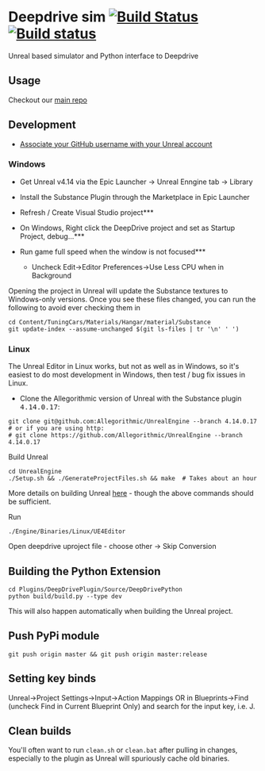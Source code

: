 # Deepdrive sim [![Build Status](https://travis-ci.com/crizCraig/deepdrive-beta.svg?token=hcA6yn9X8yYZspyyCMpp&branch=release)](https://travis-ci.com/crizCraig/deepdrive-beta) [![Build status](https://ci.appveyor.com/api/projects/status/s7jbcjbxlq3vetw5?svg=true)](https://ci.appveyor.com/project/crizCraig/deepdrive-beta)


Unreal based simulator and Python interface to Deepdrive


## Usage

Checkout our [main repo](https://github.com/deepdrive/deepdrive)

## Development

- [Associate your GitHub username with your Unreal account](https://www.unrealengine.com/en-US/ue4-on-github)

### Windows

- Get Unreal v4.14 via the Epic Launcher -> Unreal Enngine tab -> Library
- Install the Substance Plugin through the Marketplace in Epic Launcher
- Refresh / Create Visual Studio project***
- On Windows, Right click the DeepDrive project and set as Startup Project, debug...***

- Run game full speed when the window is not focused***
  - Uncheck Edit->Editor Preferences->Use Less CPU when in Background

Opening the project in Unreal will update the Substance textures to Windows-only versions. 
Once you see these files changed, you can run the following to avoid ever checking them in
```
cd Content/TuningCars/Materials/Hangar/material/Substance
git update-index --assume-unchanged $(git ls-files | tr '\n' ' ')
```



### Linux

The Unreal Editor in Linux works, but not as well as in Windows, so it's easiest to do most development in Windows, then test / bug fix issues in Linux.

- Clone the Allegorithmic version of Unreal with the Substance plugin <kbd>4.14.0.17</kbd>:
```
git clone git@github.com:Allegorithmic/UnrealEngine --branch 4.14.0.17
# or if you are using http: 
# git clone https://github.com/Allegorithmic/UnrealEngine --branch 4.14.0.17
```

Build Unreal

```
cd UnrealEngine
./Setup.sh && ./GenerateProjectFiles.sh && make  # Takes about an hour
```

More details on building Unreal [here](https://wiki.unrealengine.com/Building_On_Linux) - though the above commands should be sufficient.

Run 
```
./Engine/Binaries/Linux/UE4Editor
```

Open deepdrive uproject file - choose other -> Skip Conversion

## Building the Python Extension

```
cd Plugins/DeepDrivePlugin/Source/DeepDrivePython
python build/build.py --type dev
```
This will also happen automatically when building the Unreal project.


## Push PyPi module
`git push origin master && git push origin master:release`

## Setting key binds

Unreal->Project Settings->Input->Action Mappings OR in Blueprints->Find (uncheck Find in Current Blueprint Only) and search for the input key, i.e. J.

## Clean builds

You'll often want to run `clean.sh` or `clean.bat` after pulling in changes, especially to the plugin as Unreal will spuriously cache old binaries.
